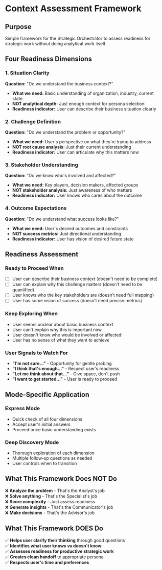 # Context Assessment Framework

## Purpose

Simple framework for the Strategic Orchestrator to assess readiness for strategic work without doing analytical work itself.

## Four Readiness Dimensions

### 1. Situation Clarity

**Question:** "Do we understand the business context?"

- **What we need:** Basic understanding of organization, industry, current state
- **NOT analytical depth:** Just enough context for persona selection
- **Readiness indicator:** User can describe their business situation clearly

### 2. Challenge Definition

**Question:** "Do we understand the problem or opportunity?"

- **What we need:** User's perspective on what they're trying to address
- **NOT root cause analysis:** Just their current understanding
- **Readiness indicator:** User can articulate why this matters now

### 3. Stakeholder Understanding

**Question:** "Do we know who's involved and affected?"

- **What we need:** Key players, decision makers, affected groups
- **NOT stakeholder analysis:** Just awareness of who matters
- **Readiness indicator:** User knows who cares about the outcome

### 4. Outcome Expectations

**Question:** "Do we understand what success looks like?"

- **What we need:** User's desired outcomes and constraints
- **NOT success metrics:** Just directional understanding
- **Readiness indicator:** User has vision of desired future state

## Readiness Assessment

### Ready to Proceed When

- [ ] User can describe their business context (doesn't need to be complete)
- [ ] User can explain why this challenge matters (doesn't need to be quantified)
- [ ] User knows who the key stakeholders are (doesn't need full mapping)
- [ ] User has some vision of success (doesn't need precise metrics)

### Keep Exploring When

- User seems unclear about basic business context
- User can't explain why this is important now
- User doesn't know who would be involved or affected
- User has no sense of what they want to achieve

### User Signals to Watch For

- **"I'm not sure..."** - Opportunity for gentle probing
- **"I think that's enough..."** - Respect user's readiness
- **"Let me think about that..."** - Give space, don't push
- **"I want to get started..."** - User is ready to proceed

## Mode-Specific Application

### Express Mode

- Quick check of all four dimensions
- Accept user's initial answers
- Proceed once basic understanding exists

### Deep Discovery Mode

- Thorough exploration of each dimension
- Multiple follow-up questions as needed
- User controls when to transition

## What This Framework Does NOT Do

❌ **Analyze the problem** - That's the Analyst's job  
❌ **Solve anything** - That's the Specialist's job  
❌ **Score complexity** - Just assess readiness  
❌ **Generate insights** - That's the Communicator's job  
❌ **Make decisions** - That's the Advisor's job  

## What This Framework DOES Do

✅ **Helps user clarify their thinking** through good questions  
✅ **Identifies what user knows vs doesn't know**  
✅ **Assesses readiness for productive strategic work**  
✅ **Creates clean handoff** to appropriate persona  
✅ **Respects user's time and preferences**
